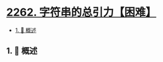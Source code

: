 # [2262. 字符串的总引力【困难】](https://github.com/Tdahuyou/TNotes.leetcode/tree/main/notes/2262.%20%E5%AD%97%E7%AC%A6%E4%B8%B2%E7%9A%84%E6%80%BB%E5%BC%95%E5%8A%9B%E3%80%90%E5%9B%B0%E9%9A%BE%E3%80%91)

<!-- region:toc -->

- [1. 📝 概述](#1--概述)

<!-- endregion:toc -->

## 1. 📝 概述
